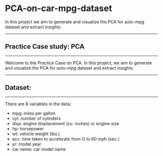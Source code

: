 # PCA-on-car-mpg-dataset
In this project we aim to generate and visualize the PCA for auto-mpg dataset and extract insights


-----------------------------
## Practice Case study: PCA 

-----------------------------

Welcome to the Practice Case on PCA. In this project, we aim to generate and visualize the PCA for auto-mpg dataset and extract insights.

-----------------------------
## Dataset: 
-----------------------------
There are 8 variables in the data: 

- mpg: miles per gallon
- cyl: number of cylinders
- disp: engine displacement (cu. inches) or engine size
- hp: horsepower
- wt: vehicle weight (lbs.)
- acc: time taken to accelerate from O to 60 mph (sec.)
- yr: model year
- car name: car model name

